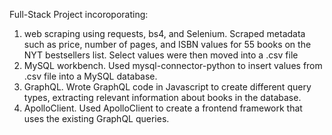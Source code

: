 Full-Stack Project incoroporating:
1) web scraping using requests, bs4, and Selenium. Scraped metadata such as price, number of pages, and ISBN values for 55 books on the NYT bestsellers list. Select values were then moved into a .csv file
2) MySQL workbench. Used mysql-connector-python to insert values from .csv file into a MySQL database.
3) GraphQL. Wrote GraphQL code in Javascript to create different query types, extracting relevant information about books in the database.
4) ApolloClient. Used ApolloClient to create a frontend framework that uses the existing GraphQL queries.
